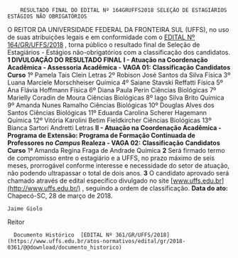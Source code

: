         RESULTADO FINAL DO EDITAL Nº 164GRUFFS2018 SELEÇÃO DE ESTAGIÁRIOS ESTÁGIOS NÃO OBRIGATÓRIOS  

 O REITOR DA UNIVERSIDADE FEDERAL DA FRONTEIRA SUL (UFFS), no uso de suas atribuições legais e em conformidade com o [EDITAL Nº 164/GR/UFFS/2018](https://www.uffs.edu.br/atos-normativos/edital/gr/2018-0164)  , torna público o resultado final de Seleção de Estagiários - Estágios não-obrigatórios com a classificação dos candidatos.  **1 DIVULGAÇÃO DO RESULTADO FINAL**  **I - Atuação na Coordenação Acadêmica - Assessoria Acadêmica - VAGA 01:**      **Classificação**    **Candidatos**    **Curso**      1º   Pamela Tais Clein   Letras     2º   Robison José Santos da Silva   Física     3º   Luana Marciele Morschheiser   Química     4º   Saiane Stavski Reffatti   Física     5º   Ana Flávia Hoffmann   Física     6º   Diana Paula Perin   Ciências Biológicas     7º   Marielly Coradin de Moura   Ciências Biológicas     8º   Iago Silva Brito   Química     9º   Amanda Nunes Ramalho   Ciências Biológicas     10º   Douglas Alves dos Santos   Ciências Biológicas     11º   Eduarda Carolina Scherer Hagemann   Química     12º   Vitória Karolini Betim Fieldkircher   Ciências Biológicas     13º   Bianca Sartori Andretti   Letras     **II - Atuação na Coordenação Acadêmica - Programa de Extensão: Programa de Formação Continuada de Professores no *Campus* Realeza - VAGA 02:**      **Classificação**    **Candidatos**    **Curso**      1ª   Amanda Regina Fraga de Andrade   Química       **2** Será firmado termo de compromisso entre o estagiário e a UFFS, no prazo máximo de seis meses, prorrogável conforme interesse e necessidade do setor de atuação, não podendo ultrapassar o total de dois anos.   **3** O candidato aprovado será chamado através de edital específico divulgado no site [www.uffs.edu.br](http://www.uffs.edu.br/)  , seguindo a ordem de classificação.      **Data do ato:** Chapecó-SC, 28 de março de 2018.   
 

    Jaime Giolo   
 Reitor 

      Documento Histórico  [EDITAL Nº 361/GR/UFFS/2018](https://www.uffs.edu.br/atos-normativos/edital/gr/2018-0361/@@download/documento_historico)     
      